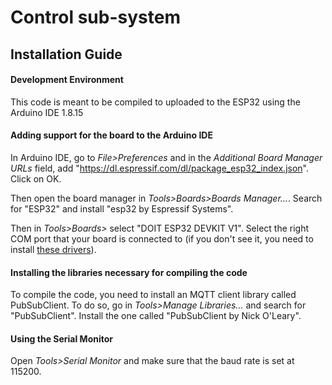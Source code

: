 # Control sub-system

## Installation Guide

#### Development Environment

This code is meant to be compiled to uploaded to the ESP32 using the Arduino IDE 1.8.15

#### Adding support for the board to the Arduino IDE

In Arduino IDE, go to _File>Preferences_ and in the _Additional Board Manager URLs_ field, add "https://dl.espressif.com/dl/package_esp32_index.json". Click on OK.

Then open the board manager in _Tools>Boards>Boards Manager..._. Search for "ESP32" and install "esp32 by Espressif Systems".

Then in _Tools>Boards>_ select "DOIT ESP32 DEVKIT V1". Select the right COM port that your board is connected to (if you don't see it, you need to install [these drivers](https://www.silabs.com/developers/usb-to-uart-bridge-vcp-drivers)).

#### Installing the libraries necessary for compiling the code

To compile the code, you need to install an MQTT client library called PubSubClient. To do so, go in _Tools>Manage Libraries..._ and search for "PubSubClient". Install the one called "PubSubClient by Nick O'Leary".

#### Using the Serial Monitor

Open _Tools>Serial Monitor_ and make sure that the baud rate is set at 115200.
